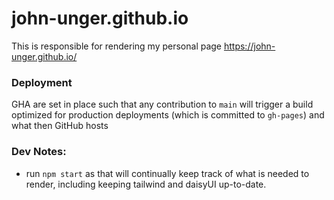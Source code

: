 # john-unger.github.io
This is responsible for rendering my personal page https://john-unger.github.io/ 

### Deployment
GHA are set in place such that any contribution to `main` will trigger a build optimized for production deployments (which is committed to `gh-pages`) and what then GitHub hosts

### Dev Notes:
- run `npm start` as that will continually keep track of what is needed to render, including keeping tailwind and daisyUI up-to-date.
